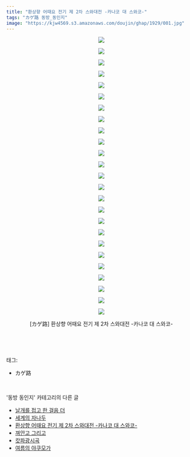 ```yaml
---
title: "환상향 어때요 전기 제 2차 스와대전 -카나코 대 스와코-"
tags: "カゲ路 동방_동인지"
image: "https://kjw4569.s3.amazonaws.com/doujin/ghap/1929/001.jpg"
---
```

<div class="article">
<p style="text-align: center; clear: none; float: none;"><img src="{{ site.imgserver3 }}/ghap/1929/001.jpg"/></p>
<p style="text-align: center; clear: none; float: none;"><img src="{{ site.imgserver3 }}/ghap/1929/002.jpg"/></p>
<p style="text-align: center; clear: none; float: none;"><img src="{{ site.imgserver3 }}/ghap/1929/003.jpg"/></p>
<p style="text-align: center; clear: none; float: none;"><img src="{{ site.imgserver3 }}/ghap/1929/004.jpg"/></p>
<p style="text-align: center; clear: none; float: none;"><img src="{{ site.imgserver3 }}/ghap/1929/005.jpg"/></p>
<p style="text-align: center; clear: none; float: none;"><img src="{{ site.imgserver3 }}/ghap/1929/006.jpg"/></p>
<p style="text-align: center; clear: none; float: none;"><img src="{{ site.imgserver3 }}/ghap/1929/007.jpg"/></p>
<p style="text-align: center; clear: none; float: none;"><img src="{{ site.imgserver3 }}/ghap/1929/008.jpg"/></p>
<p style="text-align: center; clear: none; float: none;"><img src="{{ site.imgserver3 }}/ghap/1929/009.jpg"/></p>
<p style="text-align: center; clear: none; float: none;"><img src="{{ site.imgserver3 }}/ghap/1929/010.jpg"/></p>
<p style="text-align: center; clear: none; float: none;"><img src="{{ site.imgserver3 }}/ghap/1929/011.jpg"/></p>
<p style="text-align: center; clear: none; float: none;"><img src="{{ site.imgserver3 }}/ghap/1929/012.jpg"/></p>
<p style="text-align: center; clear: none; float: none;"><img src="{{ site.imgserver3 }}/ghap/1929/013.jpg"/></p>
<p style="text-align: center; clear: none; float: none;"><img src="{{ site.imgserver3 }}/ghap/1929/014.jpg"/></p>
<p style="text-align: center; clear: none; float: none;"><img src="{{ site.imgserver3 }}/ghap/1929/015.jpg"/></p>
<p style="text-align: center; clear: none; float: none;"><img src="{{ site.imgserver3 }}/ghap/1929/016.jpg"/></p>
<p style="text-align: center; clear: none; float: none;"><img src="{{ site.imgserver3 }}/ghap/1929/017.jpg"/></p>
<p style="text-align: center; clear: none; float: none;"><img src="{{ site.imgserver3 }}/ghap/1929/018.jpg"/></p>
<p style="text-align: center; clear: none; float: none;"><img src="{{ site.imgserver3 }}/ghap/1929/019.jpg"/></p>
<p style="text-align: center; clear: none; float: none;"><img src="{{ site.imgserver3 }}/ghap/1929/020.jpg"/></p>
<p style="text-align: center; clear: none; float: none;"><img src="{{ site.imgserver3 }}/ghap/1929/021.jpg"/></p>
<p style="text-align: center; clear: none; float: none;"><img src="{{ site.imgserver3 }}/ghap/1929/022.jpg"/></p>
<p style="text-align: center; clear: none; float: none;"><img src="{{ site.imgserver3 }}/ghap/1929/023.jpg"/></p>
<p style="text-align: center; clear: none; float: none;"><img src="{{ site.imgserver3 }}/ghap/1929/024.jpg"/></p>
<p style="text-align: center; clear: none; float: none;"><img src="{{ site.imgserver3 }}/ghap/1929/025.jpg"/></p>
<p style="text-align: center; clear: none; float: none;">[カゲ路] 환상향 어때요 전기 제 2차 스와대전 -카나코 대 스와코-</p>
<p><br/></p>
</div><br/>
<div class="tagTrail">
<p>태그: </p>
<ul>
<li>カゲ路</li>
</ul>
</div><br/>
<div class="another">
<p>'동방 동인지' 카테고리의 다른 글</p>
<ul>
<li><a href="/ghap_1931">날개를 접고 한 걸음 더</a></li>
<li><a href="/ghap_1930">세계의 자나두</a></li>
<li><a href="/ghap_1929">환상향 어때요 전기 제 2차 스와대전 -카나코 대 스와코-</a></li>
<li><a href="/ghap_1927">껴안고 그리고</a></li>
<li><a href="/ghap_1926">캇파광시곡</a></li>
<li><a href="/ghap_1924">여름의 야쿠모가</a></li>
</ul>
</div><br/>
<div class="cb_module cb_fluid">
<div class="cb_wrt cb_profile">
</div><!-- commentList close -->
</div><br/>
